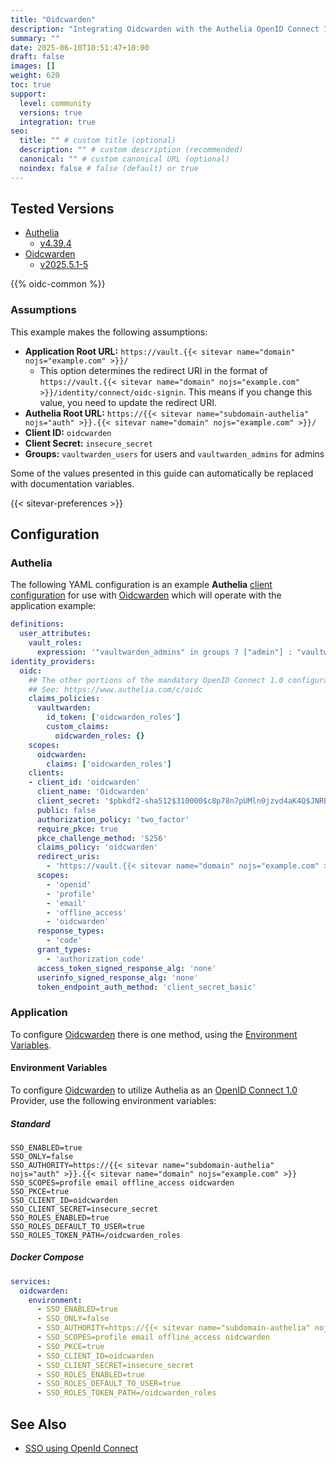 ```yaml
---
title: "Oidcwarden"
description: "Integrating Oidcwarden with the Authelia OpenID Connect 1.0 Provider."
summary: ""
date: 2025-06-10T10:51:47+10:00
draft: false
images: []
weight: 620
toc: true
support:
  level: community
  versions: true
  integration: true
seo:
  title: "" # custom title (optional)
  description: "" # custom description (recommended)
  canonical: "" # custom canonical URL (optional)
  noindex: false # false (default) or true
---
```


## Tested Versions

- [Authelia]
  - [v4.39.4](https://github.com/authelia/authelia/releases/tag/v4.39.4)
- [Oidcwarden]
  - [v2025.5.1-5](https://github.com/Timshel/OIDCWarden/releases/tag/v2025.5.1-5)

{{% oidc-common %}}

### Assumptions

This example makes the following assumptions:

- __Application Root URL:__ `https://vault.{{< sitevar name="domain" nojs="example.com" >}}/`
  - This option determines the redirect URI in the format of
    `https://vault.{{< sitevar name="domain" nojs="example.com" >}}/identity/connect/oidc-signin`.
    This means if you change this value, you need to update the redirect URI.
- __Authelia Root URL:__ `https://{{< sitevar name="subdomain-authelia" nojs="auth" >}}.{{< sitevar name="domain" nojs="example.com" >}}/`
- __Client ID:__ `oidcwarden`
- __Client Secret:__ `insecure_secret`
- __Groups:__ `vaultwarden_users` for users and `vaultwarden_admins` for admins

Some of the values presented in this guide can automatically be replaced with documentation variables.

{{< sitevar-preferences >}}

## Configuration

### Authelia

The following YAML configuration is an example __Authelia__ [client configuration] for use with [Oidcwarden] which
will operate with the application example:

```yaml {title="configuration.yml"}
definitions:
  user_attributes:
    vault_roles:
      expression: '"vaultwarden_admins" in groups ? ["admin"] : "vaultwarden_users" in groups ? ["user"] : [""]'
identity_providers:
  oidc:
    ## The other portions of the mandatory OpenID Connect 1.0 configuration go here.
    ## See: https://www.authelia.com/c/oidc
    claims_policies:
      vaultwarden:
        id_token: ['oidcwarden_roles']
        custom_claims:
          oidcwarden_roles: {}
    scopes:
      oidcwarden:
        claims: ['oidcwarden_roles']
    clients:
    - client_id: 'oidcwarden'
      client_name: 'Oidcwarden'
      client_secret: '$pbkdf2-sha512$310000$c8p78n7pUMln0jzvd4aK4Q$JNRBzwAo0ek5qKn50cFzzvE9RXV88h1wJn5KGiHrD0YKtZaR/nCb2CJPOsKaPK0hjf.9yHxzQGZziziccp6Yng'  # The digest of 'insecure_secret'.
      public: false
      authorization_policy: 'two_factor'
      require_pkce: true
      pkce_challenge_method: 'S256'
      claims_policy: 'oidcwarden'
      redirect_uris:
        - 'https://vault.{{< sitevar name="domain" nojs="example.com" >}}/identity/connect/oidc-signin'
      scopes:
        - 'openid'
        - 'profile'
        - 'email'
        - 'offline_access'
        - 'oidcwarden'
      response_types:
        - 'code'
      grant_types:
        - 'authorization_code'
      access_token_signed_response_alg: 'none'
      userinfo_signed_response_alg: 'none'
      token_endpoint_auth_method: 'client_secret_basic'
```

### Application

To configure [Oidcwarden] there is one method, using the [Environment Variables](#environment-variables).

#### Environment Variables

To configure [Oidcwarden] to utilize Authelia as an [OpenID Connect 1.0] Provider, use the following environment
variables:

##### Standard

```shell {title=".env"}
SSO_ENABLED=true
SSO_ONLY=false
SSO_AUTHORITY=https://{{< sitevar name="subdomain-authelia" nojs="auth" >}}.{{< sitevar name="domain" nojs="example.com" >}}
SSO_SCOPES=profile email offline_access oidcwarden
SSO_PKCE=true
SSO_CLIENT_ID=oidcwarden
SSO_CLIENT_SECRET=insecure_secret
SSO_ROLES_ENABLED=true
SSO_ROLES_DEFAULT_TO_USER=true
SSO_ROLES_TOKEN_PATH=/oidcwarden_roles
```

##### Docker Compose

```yaml {title="compose.yml"}
services:
  oidcwarden:
    environment:
      - SSO_ENABLED=true
      - SSO_ONLY=false
      - SSO_AUTHORITY=https://{{< sitevar name="subdomain-authelia" nojs="auth" >}}.{{< sitevar name="domain" nojs="example.com" >}}
      - SSO_SCOPES=profile email offline_access oidcwarden
      - SSO_PKCE=true
      - SSO_CLIENT_ID=oidcwarden
      - SSO_CLIENT_SECRET=insecure_secret
      - SSO_ROLES_ENABLED=true
      - SSO_ROLES_DEFAULT_TO_USER=true
      - SSO_ROLES_TOKEN_PATH=/oidcwarden_roles
```


## See Also

- [SSO using OpenId Connect](https://github.com/Timshel/OIDCWarden/blob/main/SSO.md)

[Authelia]: https://www.authelia.com
[Oidcwarden]: https://github.com/Timshel/OIDCWarden/
[OpenID Connect 1.0]: ../../openid-connect/introduction.md
[client configuration]: ../../../configuration/identity-providers/openid-connect/clients.md
